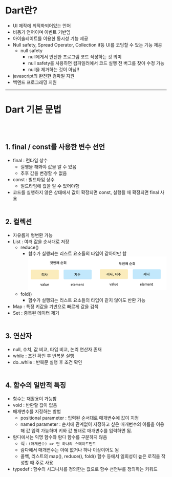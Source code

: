 # Dart란?

- UI 제작에 최적화되어있는 언어
- 비동기 언어이며 이벤트 기반임
- 아이솔레이트를 이용한 동시성 기능 제공
- Null safety, Spread Operator, Collection if등 UI를 코딩할 수 았는 기능 제공
  - null safety
    - null에게서 안전한 프로그램 코드 작성하는 것 의미
    - null safety를 사용하면 컴파일러에서 코드 실행 전 버그를 찾아 수정 가능
    - null을 제거하는 것이 아님!!
- javascript의 완전한 컴파일 지원
- 백엔드 프로그래밍 지원

---

# Dart 기본 문법
<br><br>
## 1. final / const를 사용한 변수 선언

- final : 런타임 상수
    - 실행을 해봐야 값을 알 수 있음
    - 추후 값을 변경할 수 없음
- const : 빌드타임 상수
    - 빌드타임에 값을 알 수 있어야함
- 코드를 실행하지 않은 상태에서 값이 확정되면 const, 실행될 때 확정되면 final 사용
<br><br>

## 2. 컬렉션

- 자유롭게 형변환 가능
- List : 여러 값을 순서대로 저장
    - reduce()
        - 함수가 실행되는 리스트 요소들의 타입이 같아야만 함
    ![reduce](./img/reduce.png)
    - fold()
        - 함수가 실행되는 리스트 요소들의 타입이 같지 않아도 반환 가능
- Map : 특정 키값을 기반으로 빠르게 값을 검색
- Set : 중복된 데이터 제거
<br><br>

## 3. 연산자
- null, 수치, 값 비교, 타입 비교, 논리 연산자 존재
- while : 조건 확인 후 반복문 실행
- do..while : 반복문 실행 후 조건 확인
<br><br>

## 4. 함수의 일반적 특징
- 함수는 재활용이 가능함
- void : 반환할 값이 없음
- 매개변수를 지정하는 방법
    - positional parameter : 입력된 순서대로 매개변수에 값이 지정
    - named parameter : 순서에 관계없이 지정하고 싶은 매개변수의 이름을 이용해 값 입력 가능하며 키와 값 형태로 매개변수를 입력하면 됨.
- 람다에서는 익명 함수와 람다 함수를 구분하지 않음
    - 식 : `(매개변수) => 단 하나의 스테이트먼트`
    - 람다에서 매개변수는 아예 없거나 하나 이상이어도 됨
    - 콜백, 리스트의 map(), reduce(), fold() 함수 등에서 일회성이 높은 로직을 작성할 때 주로 사용
- typedef : 함수의 시그니처를 정의한는 값으로 함수 선언부를 정의하는 키워드